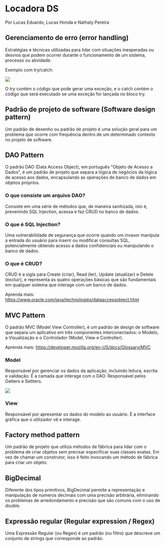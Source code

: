 # Locadora DS
Por Lucas Eduardo, Lucas Honda e Nathaly Pereira

## Gerenciamento de erro (error handling)

Estratégias e técnicas utilizadas para lidar com situações inesperadas ou desvios que podem ocorrer durante o funcionamento de um sistema, processo ou atividade.

Exemplo com try/catch:

![](https://hc-cdn.hel1.your-objectstorage.com/s/v3/a8e7ee64813713fee394b9f68cdf95fd87893b2b_image.png)

O try contém o código que pode gerar uma exceção, e o catch contém o código que será executado se uma exceção for lançada no bloco try. 

## Padrão de projeto de software (Software design pattern)

Um padrão de desenho ou padrão de projeto é uma solução geral para um problema que ocorre com frequência dentro de um determinado contexto no projeto de software. 

## DAO Pattern

O padrão DAO (Data Access Object), em português "Objeto de Acesso a Dados", é um padrão de projeto que separa a lógica de negócios da lógica de acesso aos dados, encapsulando as operações de banco de dados em objetos próprios.

### O que consiste um arquivo DAO?

Consiste em uma série de métodos que, de maneira sanitizada, isto é, prevenindo SQL Injection, acessa e faz CRUD no banco de dados.

### O que é SQL Injection?

Uma vulnerabilidade de segurança que ocorre quando um invasor manipula a entrada do usuário para inserir ou modificar consultas SQL, potencialmente obtendo acesso a dados confidenciais ou manipulando o banco de dados.

### O que é CRUD?

CRUD é a sigla para Create (criar), Read (ler), Update (atualizar) e Delete (excluir), e representa as quatro operações básicas que são fundamentais em qualquer sistema que interage com um banco de dados.

Aprenda mais: https://www.oracle.com/java/technologies/dataaccessobject.html

## MVC Pattern

O padrão MVC (Model View Controller), é um padrão de design de software que separa um aplicativo em três componentes interconectados: o Modelo, a Visualização e o Controlador (Model, View e Controller).

Aprenda mais: https://developer.mozilla.org/en-US/docs/Glossary/MVC

### Model

Responsável por gerenciar os dados da aplicação, incluindo leitura, escrita e validação. É a camada que interage com o DAO. Responsável pelos Getters e Settters.

![](https://hc-cdn.hel1.your-objectstorage.com/s/v3/d87270ad758e26d41d385ab1382d829e5ea09745_image.png)

### View

Responsável por apresentar os dados do modelo ao usuário. É a interface gráfica que o utilizador vê e interage.

## Factory method pattern

Um padrão de projeto que utiliza métodos de fábrica para lidar com o problema de criar objetos sem precisar especificar suas classes exatas. Em vez de chamar um construtor, isso é feito invocando um método de fábrica para criar um objeto.


## BigDecimal

Diferente dos tipos primitivos, BigDecimal permite a representação e manipulação de números decimais com uma precisão arbitrária, eliminando os problemas de arredondamento e precisão que são comuns com o uso de double.


## Expressão regular (Regular expression / Regex)

Uma Expressão Regular (ou Regex) é um padrão (ou filtro) que descreve um conjunto de strings que corresponde ao padrão.
